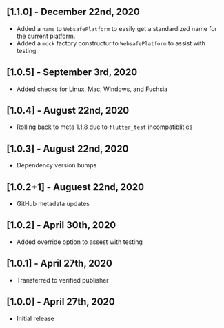 ## [1.1.0] - December 22nd, 2020

* Added a `name` to `WebsafePlatform` to easily get a standardized name for the current platform.
* Added a `mock` factory constructur to `WebsafePlatform` to assist with testing.


## [1.0.5] - September 3rd, 2020

* Added checks for Linux, Mac, Windows, and Fuchsia


## [1.0.4] - August 22nd, 2020

* Rolling back to meta 1.1.8 due to `flutter_test` incompatiblities


## [1.0.3] - August 22nd, 2020

* Dependency version bumps


## [1.0.2+1] - Auguest 22nd, 2020

* GitHub metadata updates


## [1.0.2] - April 30th, 2020

* Added override option to assest with testing


## [1.0.1] - April 27th, 2020

* Transferred to verified publisher


## [1.0.0] - April 27th, 2020

* Initial release
